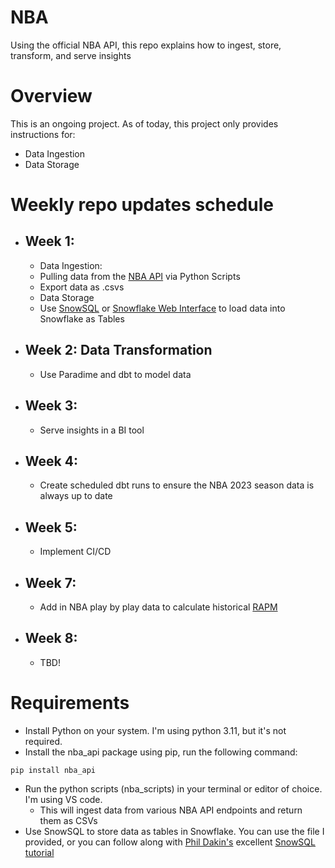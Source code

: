 # NBA
Using the official NBA API, this repo explains how to ingest, store, transform, and serve insights

# Overview
This is an ongoing project. As of today, this project only provides instructions for:
- Data Ingestion
- Data Storage

# Weekly repo updates schedule
- ## Week 1:
  -  Data Ingestion:
    -  Pulling data from the [NBA API](https://github.com/swar/nba_api) via Python Scripts
    -  Export data as .csvs
  -  Data Storage
    -  Use [SnowSQL](https://docs.snowflake.com/en/user-guide/snowsql) or [Snowflake Web Interface](https://docs.snowflake.com/en/user-guide/data-load-web-ui) to load data into Snowflake as Tables
- ## Week 2: Data Transformation
  - Use Paradime and dbt to model data
- ## Week 3:
  - Serve insights in a BI tool
- ## Week 4:
  - Create scheduled dbt runs to ensure the NBA 2023 season data is always up to date
- ## Week 5:
  - Implement CI/CD
- ## Week 7:
  -  Add in NBA play by play data to calculate historical [RAPM](https://medium.com/@johnchenmbb/calculating-rapm-steps-1-and-2-of-my-summer-plan-1a78e1476b1f)
- ## Week 8:
  - TBD!

# Requirements
- Install Python on your system. I'm using python 3.11, but it's not required.
- Install the nba_api package using pip, run the following command:
```
pip install nba_api
```
- Run the python scripts (nba_scripts) in your terminal or editor of choice. I'm using VS code. 
  - This will ingest data from various NBA API endpoints and return them as CSVs
- Use SnowSQL to store data as tables in Snowflake. You can use the file I provided, or you can follow along with [Phil Dakin's](https://www.linkedin.com/in/phildakin/) excellent [SnowSQL tutorial](https://medium.com/@philipdakin/dbt-snowflake-basic-model-setup-845122814178)

